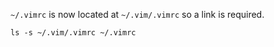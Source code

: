 `~/.vimrc` is now located at `~/.vim/.vimrc` so a link is required.


```
ls -s ~/.vim/.vimrc ~/.vimrc
```
